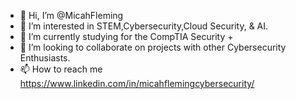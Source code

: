 - 👋 Hi, I’m @MicahFleming
- 👀 I’m interested in STEM,Cybersecurity,Cloud Security, & AI.
- 🌱 I’m currently studying for the CompTIA Security +
- 💞️ I’m looking to collaborate on projects with other Cybersecurity Enthusiasts. 
- 📫 How to reach me https://www.linkedin.com/in/micahflemingcybersecurity/

<!---
MicahFleming/MicahFleming is a ✨ special ✨ repository because its `README.md` (this file) appears on your GitHub profile.
You can click the Preview link to take a look at your changes.
--->
